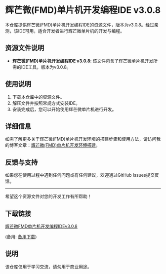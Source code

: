 # 辉芒微(FMD)单片机开发编程IDE v3.0.8

本仓库提供辉芒微(FMD)单片机开发编程IDE的资源文件，版本为v3.0.8。经过亲测，该IDE可用，适合开发者进行辉芒微单片机的开发与编程。

## 资源文件说明

- **辉芒微(FMD)单片机开发编程IDE v3.0.8**: 该文件包含了辉芒微单片机开发所需的IDE工具，版本为v3.0.8。

## 使用说明

1. 下载本仓库中的资源文件。
2. 解压文件并按照常规方式安装IDE。
3. 安装完成后，您可以开始使用辉芒微单片机进行开发。

## 详细信息

如需了解更多关于辉芒微(FMD)单片机开发环境的搭建步骤和使用方法，请访问我的博客文章：[辉芒微(FMD)单片机开发环境搭建](https://yourblog.com/fmd-setup)。

## 反馈与支持

如果您在使用过程中遇到任何问题或有任何建议，欢迎通过GitHub Issues提交反馈。

---

希望这个资源文件对您的开发工作有所帮助！

## 下载链接
[辉芒微FMD单片机开发编程IDEv3.0.8](https://pan.quark.cn/s/52ee03f15c55) 

(备用: [备用下载](https://pan.baidu.com/s/1cmsLQwDYa96PJcJgsbDIig?pwd=1234))

## 说明

该仓库仅用于学习交流，请勿用于商业用途。
